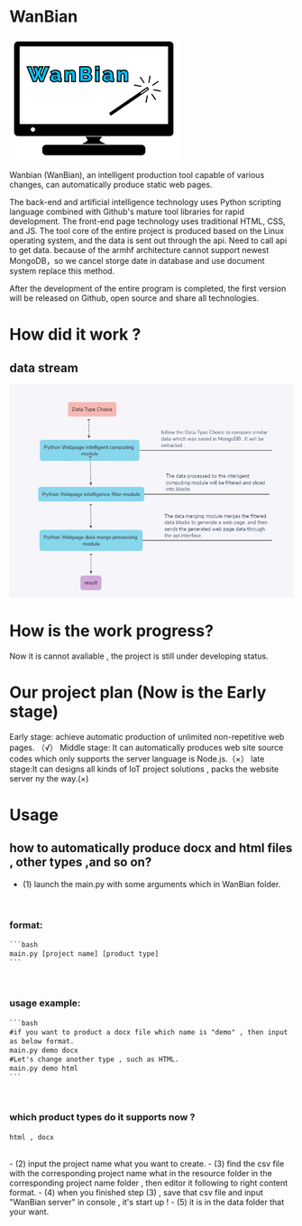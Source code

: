 ﻿# WanBian

![Logo](images/logo.png)

Wanbian (WanBian), an intelligent production tool capable of various changes, can automatically produce static web pages.

The back-end and artificial intelligence technology uses Python scripting language combined with Github's mature tool libraries for rapid development. The front-end page technology uses traditional HTML, CSS, and JS. The tool core of the entire project is produced based on the Linux operating system, and the data is sent out through the api. Need to call api to get data.
because of the armhf architecture cannot support newest MongoDB，so we cancel storge date in database and use document system replace this method.

After the development of the entire program is completed, the first version will be released on Github, open source and share all technologies.

# How did it work ?

## data stream
![DataStream](images/DataStream_en.png)

# How is the work progress?
Now it is cannot avaliable , the project is still under developing status. 

# Our project plan (Now is the Early stage)
Early stage: achieve automatic production of unlimited non-repetitive web pages. （√）
Middle stage: It can automatically produces web site source codes which only supports the server language is Node.js.（×）
late stage:It can designs all kinds of IoT project solutions , packs the website server ny the way.(×)
# Usage
## how to automatically produce docx and html files , other types ,and so on? 
- (1) launch the main.py with some arguments which in WanBian folder.
<br/>

### format:
    ```bash
    main.py [project name] [product type]
    ```
<br/>

### usage example:
    ```bash
    #if you want to product a docx file which name is "demo" , then input as below format.
    main.py demo docx
    #Let's change another type , such as HTML.
    main.py demo html
    ```
<br/>

### which product types do it supports now ?
    html , docx   
<br/>
- (2) input the project name what you want to create.
- (3) find the csv file with the corresponding project name what in the resource folder in the corresponding project name folder , then editor it following to right content format.
- (4) when you finished step (3) , save that csv file and input "WanBian server" in console , it's start up !
- (5) it is in the data folder that your want.